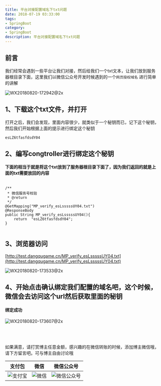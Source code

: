 ```yaml
---
title: 平台对接配置域名下txt问题
date: 2018-07-19 03:33:00
tags: 
- SpringBoot
category: 
- SpringBoot
description: 平台对接配置域名下txt问题
---
```

<!-- image url 
https://raw.githubusercontent.com/HealerJean123/HealerJean123.github.io/master/blogImages
　　首行缩进
<font color="red">  </font>
-->

## 前言

我们经常会遇到一些平台让我们对接，然后给我们一个txt文本，让我们放到服务器根目录下面，这里我们以微信公众号开发时候遇到的一个`网页授权域名` 进行简单的讲解 

![WX20180820-172942@2x](https://raw.githubusercontent.com/HealerJean123/HealerJean123.github.io/master/blogImages/WX20180820-172942@2x.png)



## 1、下载这个txt文件，并打开

打开之后，我们会发现，里面内容很少，就类似于一个秘钥而已，记下这个秘钥，然后我们开始根据上面的提示进行绑定这个秘钥


```
esLZ6tfasfdsdY04
```

## 2、编写congtroller进行绑定这个秘钥

#### 下面的相当于就是将这个txt放到了服务器根目录下面了，因为我们返回的就是上面的txt需要放回的内容

```

/**
 * 微信服务号校验
 * @return
 */
@GetMapping("MP_verify_esLsssssUY04.txt")
@ResponseBody
public String MP_verify_esLsssssUY04(){
    return  "esLZ6tfasfdsdY04";
}


```

## 3、浏览器访问
[http://test.dangqugame.cn/MP_verify_esLsssssUY04.txt](http://test.dangqugame.cn/MP_verify_esLsssssUY04.txt)

![WX20180820-173533@2x](https://raw.githubusercontent.com/HealerJean123/HealerJean123.github.io/master/blogImages/WX20180820-173533@2x.png)





## 4、开始点击确认绑定我们配置的域名吧，这个时候，微信会去访问这个url然后获取里面的秘钥

#### 绑定成功

![WX20180820-173607@2x](https://raw.githubusercontent.com/HealerJean123/HealerJean123.github.io/master/blogImages/WX20180820-173607@2x.png)




<br/><br/><br/>
如果满意，请打赏博主任意金额，感兴趣的在微信转账的时候，添加博主微信哦， 请下方留言吧。可与博主自由讨论哦

|支付包 | 微信|微信公众号|
|:-------:|:-------:|:------:|
|![支付宝](https://raw.githubusercontent.com/HealerJean123/HealerJean123.github.io/master/assets/img/tctip/alpay.jpg) | ![微信](https://raw.githubusercontent.com/HealerJean123/HealerJean123.github.io/master/assets/img/tctip/weixin.jpg)|![微信公众号](https://raw.githubusercontent.com/HealerJean123/HealerJean123.github.io/master/assets/img/my/qrcode_for_gh_a23c07a2da9e_258.jpg)|




<!-- Gitalk 评论 start  -->

<link rel="stylesheet" href="https://unpkg.com/gitalk/dist/gitalk.css">
<script src="https://unpkg.com/gitalk@latest/dist/gitalk.min.js"></script> 
<div id="gitalk-container"></div>    
 <script type="text/javascript">
    var gitalk = new Gitalk({
		clientID: `1d164cd85549874d0e3a`,
		clientSecret: `527c3d223d1e6608953e835b547061037d140355`,
		repo: `HealerJean123.github.io`,
		owner: 'HealerJean123',
		admin: ['HealerJean123'],
		id: 'WCl3jLEwbAziG1yq',
    });
    gitalk.render('gitalk-container');
</script> 

<!-- Gitalk end -->

